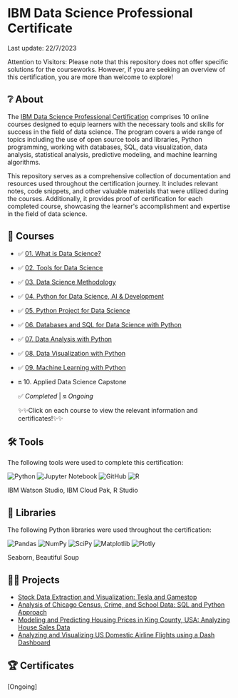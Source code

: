 # IBM Data Science Professional Certificate
Last update: 22/7/2023

Attention to Visitors: Please note that this repository does not offer specific solutions for the courseworks. However, if you are seeking an overview of this certification, you are more than welcome to explore!
## ❔ About
The <a href="https://www.coursera.org/professional-certificates/ibm-data-science">IBM Data Science Professional Certification</a> comprises 10 online courses designed to equip learners with the necessary tools and skills for success in the field of data science. The program covers a wide range of topics including the use of open source tools and libraries, Python programming, working with databases, SQL, data visualization, data analysis, statistical analysis, predictive modeling, and machine learning algorithms.

This repository serves as a comprehensive collection of documentation and resources used throughout the certification journey. It includes relevant notes, code snippets, and other valuable materials that were utilized during the courses. Additionally, it provides proof of certification for each completed course, showcasing the learner's accomplishment and expertise in the field of data science.

## 📑 Courses
- ✅ [01. What is Data Science?](https://github.com/HazmanNaim/IBM-Data-Science-Professional-Certificate/tree/89e36c497f67cb5f6062c941dc998a81442380e9/01.What%20is%20Data%20Science)
- ✅ [02. Tools for Data Science](https://github.com/HazmanNaim/IBM-Data-Science-Professional-Certificate/tree/89e36c497f67cb5f6062c941dc998a81442380e9/02.Tools%20For%20Data%20Science)
- ✅ [03. Data Science Methodology](https://github.com/HazmanNaim/IBM-Data-Science-Professional-Certificate/tree/89e36c497f67cb5f6062c941dc998a81442380e9/03.Data%20Science%20Methodology)
- ✅ [04. Python for Data Science, AI & Development](https://github.com/HazmanNaim/IBM-Data-Science-Professional-Certificate/tree/89e36c497f67cb5f6062c941dc998a81442380e9/04.Python%20for%20Data%20Science%2C%20AI%20%26%20Development)
- ✅ [05. Python Project for Data Science](https://github.com/HazmanNaim/IBM-Data-Science-Professional-Certificate/tree/89e36c497f67cb5f6062c941dc998a81442380e9/05.Python%20Project%20for%20Data%20Science)
- ✅ [06. Databases and SQL for Data Science with Python](https://github.com/HazmanNaim/IBM-Data-Science-Professional-Certificate/tree/89e36c497f67cb5f6062c941dc998a81442380e9/06.Databases%20and%20SQL%20for%20Data%20Science)
- ✅ [07. Data Analysis with Python](https://github.com/HazmanNaim/IBM-Data-Science-Professional-Certificate/tree/80b1a6b442ff6dc3603d864976974711b045fd65/07.Data%20Analysis%20With%20Python)
- ✅ [08. Data Visualization with Python](https://github.com/HazmanNaim/IBM-Data-Science-Professional-Certificate/tree/2244b2f7cd8af5da2e553e2054ed76e3c5b2c227/08.Data%20Visualization%20with%20Python)
- ✅ [09. Machine Learning with Python](https://github.com/HazmanNaim/IBM-Data-Science-Professional-Certificate/tree/b6370e702016fc2000e2fb90b6d4c68d53258dd8/09.Machine%20Learning%20with%20Python)
- 🔛 10. Applied Data Science Capstone
  
  ✅ _Completed_   |   🔛 _Ongoing_

  ✨✨Click on each course to view the relevant information and certificates!✨✨

## 🛠️ Tools
The following tools were used to complete this certification: 

![Python](https://img.shields.io/badge/python-3670A0?style=for-the-badge&logo=python&logoColor=ffdd54)
![Jupyter Notebook](https://img.shields.io/badge/jupyter-%23FA0F00.svg?style=for-the-badge&logo=jupyter&logoColor=white)
![GitHub](https://img.shields.io/badge/github-%23121011.svg?style=for-the-badge&logo=github&logoColor=white)
![R](https://img.shields.io/badge/r-%23276DC3.svg?style=for-the-badge&logo=r&logoColor=white)

IBM Watson Studio, IBM Cloud Pak, R Studio

## 📖 Libraries
The following Python libraries were used throughout the certification:

![Pandas](https://img.shields.io/badge/pandas-%23150458.svg?style=for-the-badge&logo=pandas&logoColor=white)
![NumPy](https://img.shields.io/badge/numpy-%23013243.svg?style=for-the-badge&logo=numpy&logoColor=white)
![SciPy](https://img.shields.io/badge/SciPy-%230C55A5.svg?style=for-the-badge&logo=scipy&logoColor=%white)
![Matplotlib](https://img.shields.io/badge/Matplotlib-%23ffffff.svg?style=for-the-badge&logo=Matplotlib&logoColor=black)
![Plotly](https://img.shields.io/badge/Plotly-%233F4F75.svg?style=for-the-badge&logo=plotly&logoColor=white)

Seaborn, Beautiful Soup

## 👷‍♂️ Projects
- [Stock Data Extraction and Visualization: Tesla and Gamestop](https://github.com/HazmanNaim/IBM-Data-Science-Professional-Certificate/blob/89e36c497f67cb5f6062c941dc998a81442380e9/05.Python%20Project%20for%20Data%20Science/Project_Analysis%20of%20Historical%20Stock.ipynb)
- [Analysis of Chicago Census, Crime, and School Data: SQL and Python Approach](https://github.com/HazmanNaim/IBM-Data-Science-Professional-Certificate/blob/5f97f9bae8fa9fe4cb65354fbf9d1deba4c90849/06.Databases%20and%20SQL%20for%20Data%20Science/Module%204/DB0201EN-Week3-1-4-Analyzing_SQLite.ipynb)
- [Modeling and Predicting Housing Prices in King County, USA: Analyzing House Sales Data](https://github.com/HazmanNaim/IBM-Data-Science-Professional-Certificate/blob/80b1a6b442ff6dc3603d864976974711b045fd65/07.Data%20Analysis%20With%20Python/Module%206/IBMDeveloperSkillsNetwork-DA0101EN-labs_Module%206_House_Sales_in_King_Count_USA.jupyterlite.ipynb)
- [Analyzing and Visualizing US Domestic Airline Flights using a Dash Dashboard](https://interactive-us-domestic-flights-dash-demo.onrender.com/)


## 🏆 Certificates
[Ongoing]
